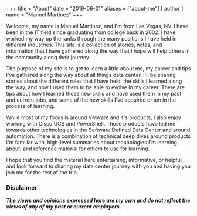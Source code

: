 +++
title = "About"
date = "2019-06-01"
aliases = ["about-me"]
[ author ]
  name = "Manuel Martinez"
+++

Welcome, my name is Manuel Martinez, and I'm from Las Vegas, NV. I have been in the IT field since graduating from college back in 2002. I have worked my way up the ranks through the many positions I have held in different industries. This site is a collection of stories, notes, and information that I have gathered along the way that I hope will help others in the community along their journey.

The purpose of my site is to get to learn a little about me, my career and tips I've gathered along the way about all things data center. I'll be sharing stories about the different roles that I have held, the skills I learned along the way, and how I used them to be able to evolve in my career. There are tips about how I learned those new skills and have used them in my past and current jobs, and some of the new skills I've acquired or am in the process of learning. 

While most of my focus is around VMware and it's products, I also enjoy working with Cisco UCS and PowerShell. Those products have led me towards other technologies in the Software Defined Data Center and around automation. There is a combination of technical deep dives around products I'm familiar with, high-level summaries about technologies I'm learning about, and reference material for others to use for learning.

I hope that you find the material here entertaining, informative, or helpful and look forward to sharing my data center journey with you and having you join me for the rest of the trip.

### Disclaimer

**_The views and opinions expressed here are my own and do not reflect the views of any of my past or current employers._**
